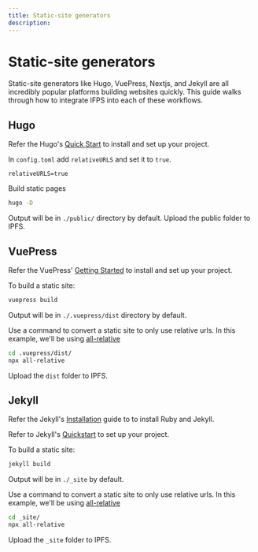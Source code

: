 ```yaml
---
title: Static-site generators
description:
---
```


# Static-site generators

Static-site generators like Hugo, VuePress, Nextjs, and Jekyll are all incredibly popular platforms building websites quickly. This guide walks through how to integrate IFPS into each of these workflows.

## Hugo

Refer the Hugo's [Quick Start](https://gohugo.io/getting-started/quick-start/) to install and set up your project.

In `config.toml` add `relativeURLS` and set it to `true`.

```
relativeURLS=true
```

Build static pages

```bash
hugo -D
```

Output will be in `./public/` directory by default. Upload the public folder to IPFS.

## VuePress

Refer the VuePress' [Getting Started](https://vuepress.vuejs.org/guide/) to install and set up your project.

To build a static site:

```bash
vuepress build
```

Output will be in `./.vuepress/dist` directory by default.

Use a command to convert a static site to only use relative urls. In this example, we'll be using [all-relative](https://www.npmjs.com/package/all-relative)

```bash
cd .vuepress/dist/
npx all-relative
```

Upload the `dist` folder to IPFS.

## Jekyll

Refer the Jekyll's [Installation](https://jekyllrb.com/docs/installation/) guide to to install Ruby and Jekyll.

Refer to Jekyll's [Quickstart](https://jekyllrb.com/docs/) to set up your project.

To build a static site:

```bash
jekyll build
```

Output will be in `./_site` by default.

Use a command to convert a static site to only use relative urls. In this example, we'll be using [all-relative](https://www.npmjs.com/package/all-relative)

```bash
cd _site/
npx all-relative
```

Upload the `_site` folder to IPFS.
